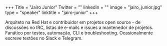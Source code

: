 +++
Title = "Jairo Junior"
Twitter = ""
linkedin = "" 
image = "jairo_junior.jpg"
type = "speaker"
linktitle = "jairo-junior"
+++

Arquiteto na Red Hat e contribuidor em projetos open source - de discussões no IRC, listas de e-mails e issues a mantenedor de projetos. Fanático por testes, automação, CLI e troubleshooting. Ocasionalmente escreve textões no Slack e Telegram.
